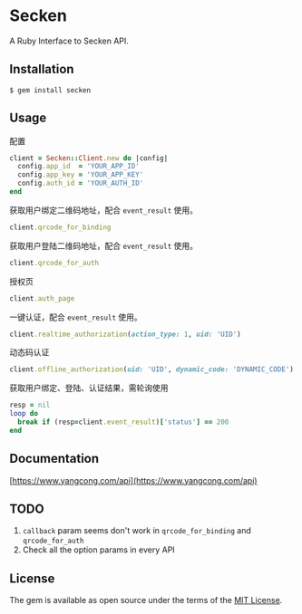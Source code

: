 # Secken

A Ruby Interface to Secken API.

## Installation

    $ gem install secken

## Usage

配置

```ruby
client = Secken::Client.new do |config|
  config.app_id  = 'YOUR_APP_ID'
  config.app_key = 'YOUR_APP_KEY'
  config.auth_id = 'YOUR_AUTH_ID'
end
```

获取用户绑定二维码地址，配合 `event_result` 使用。

```ruby
client.qrcode_for_binding
```

获取用户登陆二维码地址，配合 `event_result` 使用。

```ruby
client.qrcode_for_auth
```

授权页

```ruby
client.auth_page
```

一键认证，配合 `event_result` 使用。

```ruby
client.realtime_authorization(action_type: 1, uid: 'UID')
```

动态码认证

```ruby
client.offline_authorization(uid: 'UID', dynamic_code: 'DYNAMIC_CODE')
```

获取用户绑定、登陆、认证结果，需轮询使用

```ruby
resp = nil
loop do
  break if (resp=client.event_result)['status'] == 200
end
```

## Documentation

[https://www.yangcong.com/api](https://www.yangcong.com/api)

## TODO

1. `callback` param seems don't work in `qrcode_for_binding` and `qrcode_for_auth`
2. Check all the option params in every API

## License

The gem is available as open source under the terms of the [MIT License](http://opensource.org/licenses/MIT).

